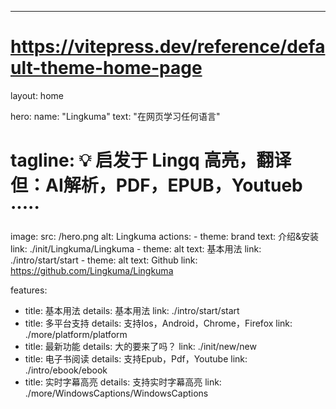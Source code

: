 ---
# https://vitepress.dev/reference/default-theme-home-page
layout: home

hero:
  name: "Lingkuma"
  text: "在网页学习任何语言"
  # tagline: 💡 启发于 Lingq 高亮，翻译 但：AI解析，PDF，EPUB，Youtueb ·····
  image:
    src: /hero.png
    alt: Lingkuma
  actions:
    - theme: brand
      text: 介绍&安装
      link: ./init/Lingkuma/Lingkuma
    - theme: alt
      text: 基本用法
      link: ./intro/start/start
    - theme: alt
      text: Github
      link: https://github.com/Lingkuma/Lingkuma

features:
  - title: 基本用法
    details: 基本用法
    link: ./intro/start/start
  - title: 多平台支持
    details: 支持Ios，Android，Chrome，Firefox
    link: ./more/platform/platform
  - title: 最新功能
    details: 大的要来了吗？
    link: ./init/new/new
  - title: 电子书阅读
    details: 支持Epub，Pdf，Youtube
    link: ./intro/ebook/ebook
  - title: 实时字幕高亮
    details: 支持实时字幕高亮
    link: ./more/WindowsCaptions/WindowsCaptions


